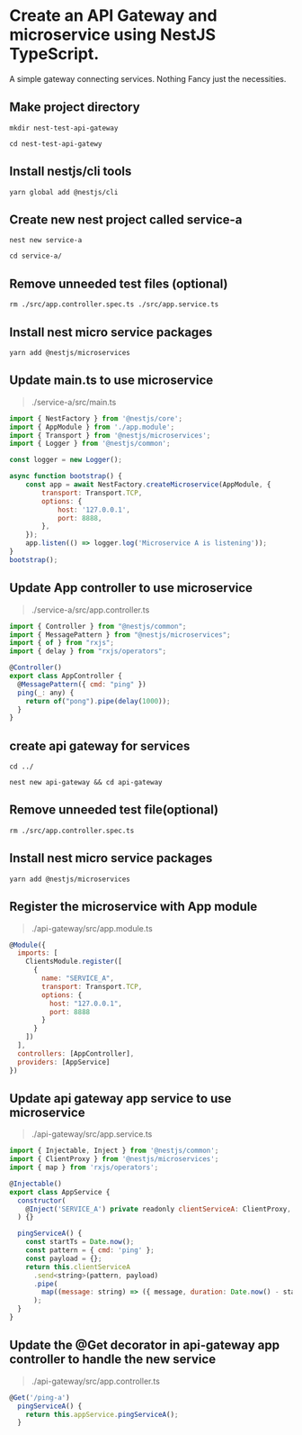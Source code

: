 # Create an API Gateway and microservice using NestJS TypeScript.
<p>A simple gateway connecting services. Nothing Fancy just the necessities.</p>


## Make project directory
```shell
mkdir nest-test-api-gateway

cd nest-test-api-gatewy
```
## Install nestjs/cli tools
```shell
yarn global add @nestjs/cli
```

## Create new nest project called service-a
```shell
nest new service-a

cd service-a/
```
## Remove unneeded test files (optional)
```shell
rm ./src/app.controller.spec.ts ./src/app.service.ts
```

## Install nest micro service packages
```shell
yarn add @nestjs/microservices
```

## Update main.ts to use microservice
>./service-a/src/main.ts
```javascript
import { NestFactory } from '@nestjs/core';
import { AppModule } from './app.module';
import { Transport } from '@nestjs/microservices';
import { Logger } from '@nestjs/common';

const logger = new Logger();

async function bootstrap() {
    const app = await NestFactory.createMicroservice(AppModule, {
        transport: Transport.TCP,
        options: {
            host: '127.0.0.1',
            port: 8888,
        },
    });
    app.listen(() => logger.log('Microservice A is listening'));
}
bootstrap();

```
## Update App controller to use microservice
>./service-a/src/app.controller.ts
```javascript
import { Controller } from "@nestjs/common";
import { MessagePattern } from "@nestjs/microservices";
import { of } from "rxjs";
import { delay } from "rxjs/operators";

@Controller()
export class AppController {
  @MessagePattern({ cmd: "ping" })
  ping(_: any) {
    return of("pong").pipe(delay(1000));
  }
}
```
## create api gateway for services
```shell
cd ../

nest new api-gateway && cd api-gateway
```
## Remove unneeded test file(optional)
```shell
rm ./src/app.controller.spec.ts
```
## Install nest micro service packages
```shell
yarn add @nestjs/microservices
```

## Register the microservice with App module
>./api-gateway/src/app.module.ts
```javascript
@Module({
  imports: [
    ClientsModule.register([
      {
        name: "SERVICE_A",
        transport: Transport.TCP,
        options: {
          host: "127.0.0.1",
          port: 8888
        }
      }
    ])
  ],
  controllers: [AppController],
  providers: [AppService]
})
```
## Update api gateway app service to use microservice
>./api-gateway/src/app.service.ts
```javascript
import { Injectable, Inject } from '@nestjs/common';
import { ClientProxy } from '@nestjs/microservices';
import { map } from 'rxjs/operators';

@Injectable()
export class AppService {
  constructor(
    @Inject('SERVICE_A') private readonly clientServiceA: ClientProxy,
  ) {}

  pingServiceA() {
    const startTs = Date.now();
    const pattern = { cmd: 'ping' };
    const payload = {};
    return this.clientServiceA
      .send<string>(pattern, payload)
      .pipe(
        map((message: string) => ({ message, duration: Date.now() - startTs })),
      );
  }
}
```
## Update the @Get decorator in api-gateway app controller to handle the new service
>./api-gateway/src/app.controller.ts
```javascript
@Get('/ping-a')
  pingServiceA() {
    return this.appService.pingServiceA();
  }
```
